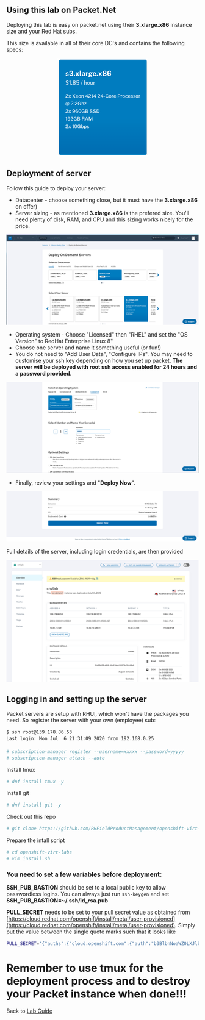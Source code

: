 ## Using this lab on Packet.Net

Deploying this lab is easy on packet.net using their **3.xlarge.x86** instance size and your Red Hat subs. 

This size is available in all of their core DC's and contains the following specs:
<center>
    <img src="images/packet-instance-size.png"/>
</center>

## Deployment of server

Follow this guide to deploy your server:

* Datacenter - choose something close, but it must have the **3.xlarge.x86** on offer)
* Server sizing - as mentioned **3.xlarge.x86** is the prefered size. You'll need plenty of disk, RAM, and CPU and this sizing works nicely for the price.

<center>
    <img src="images/packet-deploy-1.png"/>
</center>

* Operating system - Choose "Licensed" then "RHEL" and set the "OS Version" to RedHat Enterprise Linux 8"
* Choose one server and name it something useful (or fun!)
* You do not need to "Add User Data", "Configure IPs". You may need to customise your ssh key depending on how you set up packet. **The server will be deployed with root ssh access enabled for 24 hours and a password provided.**

<center>
    <img src="images/packet-deploy-2.png"/>
</center>

* Finally, review your settings and "**Deploy Now**".

<center>
    <img src="images/packet-deploy-3.png"/>
</center>

Full details of the server, including login credentials, are then provided

<center>
    <img src="images/packet-deploy-4.png"/>
</center>

## Logging in and setting up the server

Packet servers are setup with RHUI, which won't have the packages you need. So register the server with your own (employee) sub:

~~~bash
$ ssh root@139.178.86.53
Last login: Mon Jul  6 21:31:09 2020 from 192.168.0.25

# subscription-manager register --username=xxxxx --password=yyyyy
# subscription-manager attach --auto
~~~

Install tmux

~~~bash
# dnf install tmux -y
~~~

Install git

~~~bash
# dnf install git -y
~~~

Check out this repo

~~~bash
# git clone https://github.com/RHFieldProductManagement/openshift-virt-labs.git
~~~

Prepare the intall script

~~~bash
# cd openshift-virt-labs
# vim install.sh
~~~

### You need to set a few variables before deployment:

**SSH\_PUB\_BASTION** should be set to a local public key to allow passwordless logins. You can always just run `ssh-keygen` and set **SSH\_PUB\_BASTION=~/.ssh/id_rsa.pub**

**PULL_SECRET** needs to be set to your pull secret value as obtained from [https://cloud.redhat.com/openshift/install/metal/user-provisioned](https://cloud.redhat.com/openshift/install/metal/user-provisioned). Simply put the value between the single quote marks such that it looks like

~~~bash
PULL_SECRET='{"auths":{"cloud.openshift.com":{"auth":"b3BlbnNoaWZ0LXJlbGVhc2UtZGV2 ... XbFdWdw==","email":"user@redhat.com"}}}'
~~~

# Remember to use tmux for the deployment process and to destroy your Packet instance when done!!!

Back to [Lab Guide](https://github.com/RHFieldProductManagement/openshift-virt-labs)



